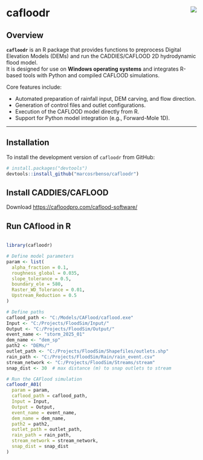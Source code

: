 <!-- README.md is generated from README.Rmd. Please edit that file -->

# cafloodr <img src="https://img.shields.io/badge/R-CAFlood-blue.svg" align="right" />

<!-- badges: start -->
<!-- You can add badges like CRAN, GitHub Actions, etc., if desired -->
<!-- badges: end -->

## Overview

**`cafloodr`** is an R package that provides functions to preprocess Digital Elevation Models (DEMs) and run the CADDIES/CAFLOOD 2D hydrodynamic flood model.  
It is designed for use on **Windows operating systems** and integrates R-based tools with Python and compiled CAFLOOD simulations.  

Core features include:

- Automated preparation of rainfall input, DEM carving, and flow direction.
- Generation of control files and outlet configurations.
- Execution of the CAFLOOD model directly from R.
- Support for Python model integration (e.g., Forward-Mole 1D).

---

## Installation

To install the development version of `cafloodr` from GitHub:

```r
# install.packages("devtools")
devtools::install_github("marcosrbenso/cafloodr")
```

## Install CADDIES/CAFLOOD

Download https://cafloodpro.com/caflood-software/

## Run CAflood in R

```r

library(cafloodr)

# Define model parameters
param <- list(
  alpha_fraction = 0.1,
  roughness_global = 0.035,
  slope_tolerance = 0.5,
  boundary_ele = 580,
  Raster_WD_Tolerance = 0.01,
  Upstream_Reduction = 0.5
)

# Define paths
caflood_path <- "C:/Models/CAFlood/caflood.exe"
Input <- "C:/Projects/FloodSim/Input/"
Output <- "C:/Projects/FloodSim/Output/"
event_name <- "storm_2025_01"
dem_name <- "dem_sp"
path2 <- "DEMs/"
outlet_path <- "C:/Projects/FloodSim/Shapefiles/outlets.shp"
rain_path <- "C:/Projects/FloodSim/Rain/rain_event.csv"
stream_network <- "C:/Projects/FloodSim/Streams/stream"
snap_dist <- 30  # max distance (m) to snap outlets to stream

# Run the CAFlood simulation
cafloodr_A01(
  param = param,
  caflood_path = caflood_path,
  Input = Input,
  Output = Output,
  event_name = event_name,
  dem_name = dem_name,
  path2 = path2,
  outlet_path = outlet_path,
  rain_path = rain_path,
  stream_network = stream_network,
  snap_dist = snap_dist
)





```
